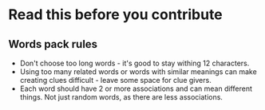 # Read this before you contribute

## Words pack rules

- Don't choose too long words - it's good to stay withing 12 characters.
- Using too many related words or words with similar meanings can make creating clues difficult - leave some space for clue givers.
- Each word should have 2 or more associations and can mean different things. Not just random words, as there are less associations.
